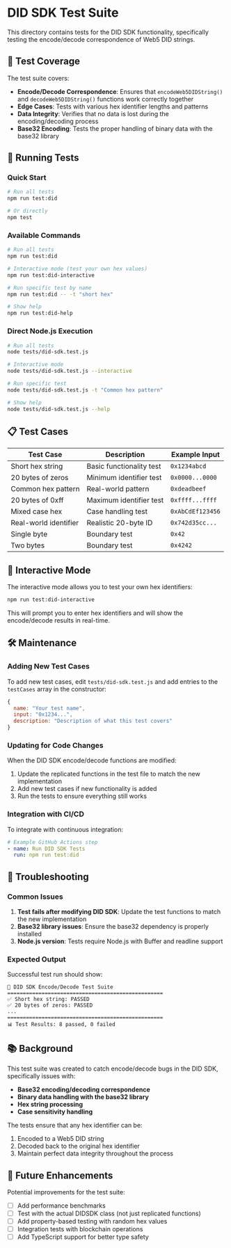 # DID SDK Test Suite

This directory contains tests for the DID SDK functionality, specifically testing the encode/decode correspondence of Web5 DID strings.

## 🧪 Test Coverage

The test suite covers:

- **Encode/Decode Correspondence**: Ensures that `encodeWeb5DIDString()` and `decodeWeb5DIDString()` functions work correctly together
- **Edge Cases**: Tests with various hex identifier lengths and patterns
- **Data Integrity**: Verifies that no data is lost during the encoding/decoding process
- **Base32 Encoding**: Tests the proper handling of binary data with the base32 library

## 🚀 Running Tests

### Quick Start

```bash
# Run all tests
npm run test:did

# Or directly
npm test
```

### Available Commands

```bash
# Run all tests
npm run test:did

# Interactive mode (test your own hex values)
npm run test:did-interactive

# Run specific test by name
npm run test:did -- -t "short hex"

# Show help
npm run test:did-help
```

### Direct Node.js Execution

```bash
# Run all tests
node tests/did-sdk.test.js

# Interactive mode
node tests/did-sdk.test.js --interactive

# Run specific test
node tests/did-sdk.test.js -t "Common hex pattern"

# Show help
node tests/did-sdk.test.js --help
```

## 📋 Test Cases

| Test Case | Description | Example Input |
|-----------|-------------|---------------|
| Short hex string | Basic functionality test | `0x1234abcd` |
| 20 bytes of zeros | Minimum identifier test | `0x0000...0000` |
| Common hex pattern | Real-world pattern | `0xdeadbeef` |
| 20 bytes of 0xff | Maximum identifier test | `0xffff...ffff` |
| Mixed case hex | Case handling test | `0xAbCdEf123456` |
| Real-world identifier | Realistic 20-byte ID | `0x742d35cc...` |
| Single byte | Boundary test | `0x42` |
| Two bytes | Boundary test | `0x4242` |

## 🔧 Interactive Mode

The interactive mode allows you to test your own hex identifiers:

```bash
npm run test:did-interactive
```

This will prompt you to enter hex identifiers and will show the encode/decode results in real-time.

## 🛠️ Maintenance

### Adding New Test Cases

To add new test cases, edit `tests/did-sdk.test.js` and add entries to the `testCases` array in the constructor:

```javascript
{
  name: "Your test name",
  input: "0x1234...",
  description: "Description of what this test covers"
}
```

### Updating for Code Changes

When the DID SDK encode/decode functions are modified:

1. Update the replicated functions in the test file to match the new implementation
2. Add new test cases if new functionality is added
3. Run the tests to ensure everything still works

### Integration with CI/CD

To integrate with continuous integration:

```yaml
# Example GitHub Actions step
- name: Run DID SDK Tests
  run: npm run test:did
```

## 🐛 Troubleshooting

### Common Issues

1. **Test fails after modifying DID SDK**: Update the test functions to match the new implementation
2. **Base32 library issues**: Ensure the base32 dependency is properly installed
3. **Node.js version**: Tests require Node.js with Buffer and readline support

### Expected Output

Successful test run should show:
```
🧪 DID SDK Encode/Decode Test Suite
==================================================
✅ Short hex string: PASSED
✅ 20 bytes of zeros: PASSED
...
==================================================
📊 Test Results: 8 passed, 0 failed
```

## 📚 Background

This test suite was created to catch encode/decode bugs in the DID SDK, specifically issues with:

- **Base32 encoding/decoding correspondence**
- **Binary data handling with the base32 library**
- **Hex string processing**
- **Case sensitivity handling**

The tests ensure that any hex identifier can be:
1. Encoded to a Web5 DID string
2. Decoded back to the original hex identifier
3. Maintain perfect data integrity throughout the process

## 🔄 Future Enhancements

Potential improvements for the test suite:

- [ ] Add performance benchmarks
- [ ] Test with the actual DIDSDK class (not just replicated functions)
- [ ] Add property-based testing with random hex values
- [ ] Integration tests with blockchain operations
- [ ] Add TypeScript support for better type safety 
